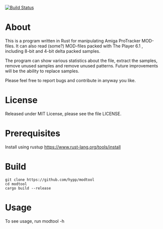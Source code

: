[![Build Status](https://travis-ci.org/hypp/modtool.svg?branch=master)](https://travis-ci.org/hypp/modtool)

# About
This is a program written in Rust for manipulating Amiga ProTracker MOD-files.
It can also read (some?) MOD-files packed with The Player 6.1 , including 
8-bit and 4-bit delta packed samples.

The program can show various statistics about the file, extract the samples,
remove unused samples and remove unused patterns.
Future improvements will be the ability to replace samples.

Please feel free to report bugs and contribute in anyway you like.

# License
Released under MIT License, please see the file LICENSE.

# Prerequisites
Install using rustup https://www.rust-lang.org/tools/install

# Build
```
git clone https://github.com/hypp/modtool
cd modtool
cargo build --release
```

# Usage
To see usage, run modtool -h

